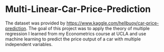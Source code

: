 # Multi-Linear-Car-Price-Prediction


The dataset was provided by https://www.kaggle.com/hellbuoy/car-price-prediction. The goal of this project was to apply the theory of multiple regression I learned from my Econometrics course at UCLA and use machine learning to predict the price output of a car with multiple independent variables. 

